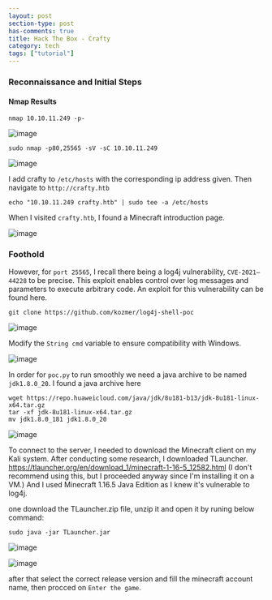 ```yaml
---
layout: post
section-type: post
has-comments: true
title: Hack The Box - Crafty
category: tech
tags: ["tutorial"]
---
```


### Reconnaissance and Initial Steps

#### Nmap Results

```
nmap 10.10.11.249 -p-
```

![image](https://github.com/c0d3cr4f73r/c0d3cr4f73r.github.io/assets/66146701/fbc9f2f4-73e7-4f98-9fb3-7856d3a97db9)

```
sudo nmap -p80,25565 -sV -sC 10.10.11.249
```

![image](https://github.com/c0d3cr4f73r/c0d3cr4f73r.github.io/assets/66146701/4a79d415-09b1-46a8-8d79-2dbb2f999681)


I add crafty to `/etc/hosts` with the corresponding ip address given. Then navigate to `http://crafty.htb`

```
echo "10.10.11.249 crafty.htb" | sudo tee -a /etc/hosts
```

When I visited `crafty.htb`, I found a Minecraft introduction page.

![image](https://github.com/c0d3cr4f73r/c0d3cr4f73r.github.io/assets/66146701/4c649f78-9e8e-42b2-ac1d-7b782e8d63c0)


### Foothold
However, for `port 25565`, I recall there being a log4j vulnerability, `CVE-2021–44228` to be precise. This exploit enables control over log messages and parameters to execute arbitrary code. An exploit for this vulnerability can be found here.

```
git clone https://github.com/kozmer/log4j-shell-poc
```

![image](https://github.com/c0d3cr4f73r/c0d3cr4f73r.github.io/assets/66146701/be2f0fed-4ad2-48b6-bbf9-ccd312818f72)


Modify the `String cmd` variable to ensure compatibility with Windows.

![image](https://github.com/c0d3cr4f73r/c0d3cr4f73r.github.io/assets/66146701/0f5a7e2e-8431-4bb8-bdca-a37c2d19fcfd)

In order for `poc.py` to run smoothly we need a java archive to be named `jdk1.8.0_20`. I found a java archive here

```
wget https://repo.huaweicloud.com/java/jdk/8u181-b13/jdk-8u181-linux-x64.tar.gz
tar -xf jdk-8u181-linux-x64.tar.gz
mv jdk1.8.0_181 jdk1.8.0_20
```

![image](https://github.com/c0d3cr4f73r/c0d3cr4f73r.github.io/assets/66146701/ea8c6034-046d-4403-be85-10b8293e35c4)

To connect to the server, I needed to download the Minecraft client on my Kali system. After conducting some research, I downloaded TLauncher. https://tlauncher.org/en/download_1/minecraft-1-16-5_12582.html (I don't recommend using this, but I proceeded anyway since I'm installing it on a VM.) 
And I used Minecraft 1.16.5 Java Edition as I knew it's vulnerable to log4j.

one download the TLauncher.zip file, unzip it and open it by runing below command:


```
sudo java -jar TLauncher.jar
```

![image](https://github.com/c0d3cr4f73r/c0d3cr4f73r.github.io/assets/66146701/468caa45-5db4-42da-88ae-68c589cff9ef)


![image](https://github.com/c0d3cr4f73r/c0d3cr4f73r.github.io/assets/66146701/a5013fe2-04a9-4294-a7e9-4e607b6e33a7)

after that select the correct release version and fill the minecraft account name, then procced on `Enter the game`.













